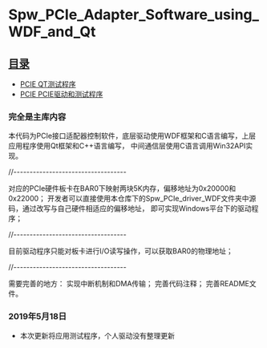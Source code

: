 # Spw_PCIe_Adapter_Software_using_WDF_and_Qt
## [目录](README.md)

- [PCIE QT测试程序](Spw_PCIe_app_Qt)
- [PCIE PCIE驱动和测试程序](Spw_PCIe_driver_WDF/Spw_PCIe_driver_WDF/)

### 完全是主库内容
本代码为PCIe接口适配器控制软件，底层驱动使用WDF框架和C语言编写，上层应用程序使用Qt框架和C++语言编写，
中间通信层使用C语言调用Win32API实现。

//-----------------------------------

对应的PCIe硬件板卡在BAR0下映射两块5K内存，偏移地址为0x20000和0x22000；
开发者可以直接使用本仓库下的Spw_PCIe_driver_WDF文件夹中源码，通过改写与自己硬件相适应的偏移地址，
即可实现Windows平台下的驱动程序；

//-----------------------------------

目前驱动程序只能对板卡进行I/O读写操作，可以获取BAR0的物理地址；

//-----------------------------------

需要完善的地方：
实现中断机制和DMA传输；
完善代码注释；
完善README文件。

### 2019年5月18日 

- 本次更新将应用测试程序，个人驱动没有整理更新
